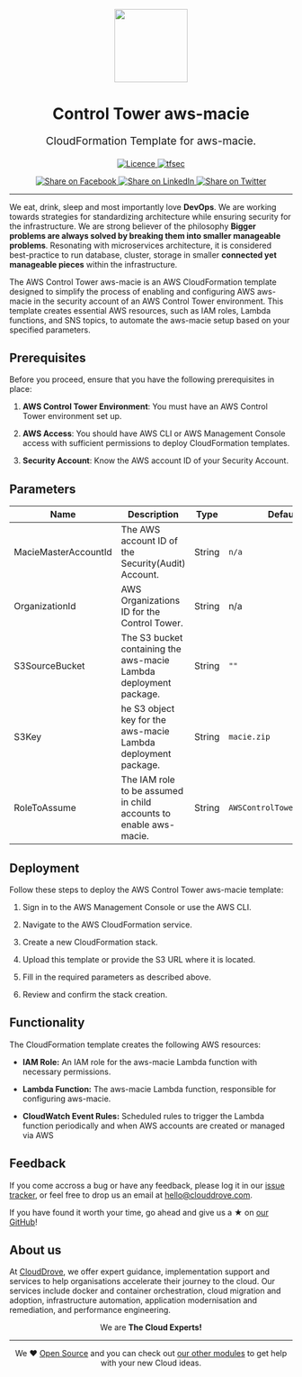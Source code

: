 <p align="center"> <img src="https://avatars.githubusercontent.com/u/145441379?s=200&v=4" width="130" height="130"></p>


<h1 align="center">
    Control Tower aws-macie
</h1>

<p align="center" style="font-size: 1.2rem;"> 
    CloudFormation Template for aws-macie.
</p>

<p align="center">
<a href="LICENSE">
  <img src="https://img.shields.io/badge/License-APACHE-blue.svg" alt="Licence">
</a>
<a href="https://github.com/aws-controltower-examples/aws-control-tower-securityhub-enabler/actions/workflows/cf-lint.yml">
  <img src="https://github.com/aws-controltower-examples/aws-control-tower-aws-macie-enabler/actions/workflows/cf-lint.yml/badge.svg" alt="tfsec">
</a>


</p>
<p align="center">

<a href='https://facebook.com/sharer/sharer.php?u=https://github.com/aws-controltower-examples/aws-control-tower-aws-macie-enabler'>
  <img title="Share on Facebook" src="https://user-images.githubusercontent.com/50652676/62817743-4f64cb80-bb59-11e9-90c7-b057252ded50.png" />
</a>
<a href='https://www.linkedin.com/shareArticle?mini=true&title=AWS+Control+Tower+aws-macie+Enabler&url=https://github.com/aws-controltower-examples/aws-control-tower-aws-macie-enabler'>
  <img title="Share on LinkedIn" src="https://user-images.githubusercontent.com/50652676/62817742-4e339e80-bb59-11e9-87b9-a1f68cae1049.png" />
</a>
<a href='https://twitter.com/intent/tweet/?text=AWS+Control+Tower+aws-macie+Enabler&url=https://github.com/aws-controltower-examples/aws-control-tower-aws-macie-enabler'>
  <img title="Share on Twitter" src="https://user-images.githubusercontent.com/50652676/62817740-4c69db00-bb59-11e9-8a79-3580fbbf6d5c.png" />
</a>

</p>
<hr>


We eat, drink, sleep and most importantly love **DevOps**. We are working towards strategies for standardizing architecture while ensuring security for the infrastructure. We are strong believer of the philosophy <b>Bigger problems are always solved by breaking them into smaller manageable problems</b>. Resonating with microservices architecture, it is considered best-practice to run database, cluster, storage in smaller <b>connected yet manageable pieces</b> within the infrastructure.

The AWS Control Tower aws-macie is an AWS CloudFormation template designed to simplify the process of enabling and configuring AWS aws-macie in the security account of an AWS Control Tower environment. This template creates essential AWS resources, such as IAM roles, Lambda functions, and SNS topics, to automate the aws-macie setup based on your specified parameters.

## Prerequisites

Before you proceed, ensure that you have the following prerequisites in place:

1. **AWS Control Tower Environment**: You must have an AWS Control Tower environment set up.

2. **AWS Access**: You should have AWS CLI or AWS Management Console access with sufficient permissions to deploy CloudFormation templates.

3. **Security Account**: Know the AWS account ID of your Security Account.

## Parameters

| Name | Description | Type | Default |
|------|-------------|------| ------- |
| MacieMasterAccountId | The AWS account ID of the Security(Audit) Account. | String | `n/a` |
| OrganizationId | AWS Organizations ID for the Control Tower. | String | n/a |
| S3SourceBucket | The S3 bucket containing the aws-macie Lambda deployment package. | String | `""` |
| S3Key| he S3 object key for the aws-macie Lambda deployment package. | String | `macie.zip` |
| RoleToAssume | The IAM role to be assumed in child accounts to enable aws-macie. | String | `AWSControlTowerExecution` |

## Deployment

Follow these steps to deploy the AWS Control Tower aws-macie template:

1. Sign in to the AWS Management Console or use the AWS CLI.

2. Navigate to the AWS CloudFormation service.

3. Create a new CloudFormation stack.

4. Upload this template or provide the S3 URL where it is located.

5. Fill in the required parameters as described above.

6. Review and confirm the stack creation.

## Functionality

The CloudFormation template creates the following AWS resources:

- **IAM Role:** An IAM role for the aws-macie Lambda function with necessary permissions.

- **Lambda Function:** The aws-macie Lambda function, responsible for configuring aws-macie.

- **CloudWatch Event Rules:** Scheduled rules to trigger the Lambda function periodically and when AWS accounts are created or managed via AWS

## Feedback 
If you come accross a bug or have any feedback, please log it in our [issue tracker](https://github.com/aws-controltower-examples/aws-control-tower-aws-macie-enabler/issues), or feel free to drop us an email at [hello@clouddrove.com](mailto:hello@clouddrove.com).

If you have found it worth your time, go ahead and give us a ★ on [our GitHub](https://github.com/clouddrove/terraform-aws-vpc-peering)!

## About us

At [CloudDrove][website], we offer expert guidance, implementation support and services to help organisations accelerate their journey to the cloud. Our services include docker and container orchestration, cloud migration and adoption, infrastructure automation, application modernisation and remediation, and performance engineering.

<p align="center">We are <b> The Cloud Experts!</b></p>
<hr />
<p align="center">We ❤️  <a href="https://github.com/clouddrove">Open Source</a> and you can check out <a href="https://github.com/clouddrove">our other modules</a> to get help with your new Cloud ideas.</p>

  [website]: https://clouddrove.com
  [github]: https://github.com/clouddrove
  [linkedin]: https://cpco.io/linkedin
  [twitter]: https://twitter.com/clouddrove/
  [email]: https://clouddrove.com/contact-us.html
  [terraform_modules]: https://github.com/clouddrove?utf8=%E2%9C%93&q=terraform-&type=&language=
